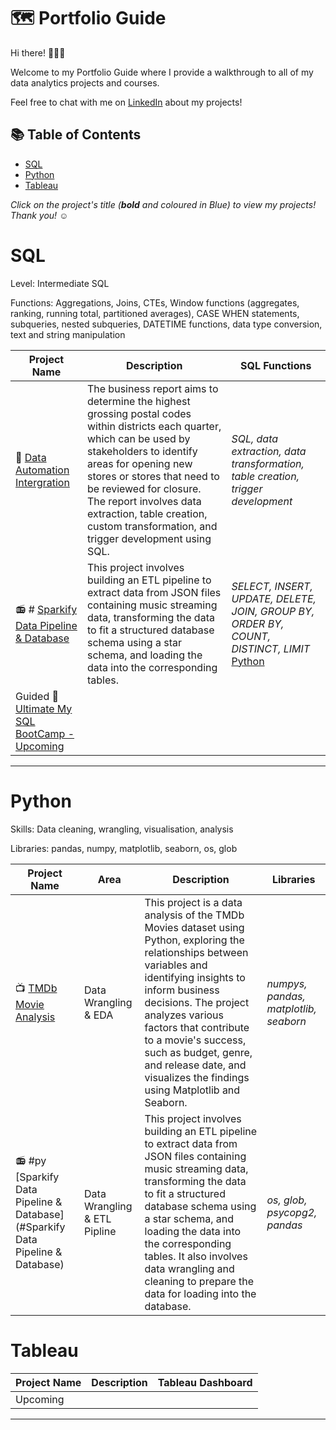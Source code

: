 # 🗺 Portfolio Guide

Hi there! 🙋🏻‍♀️

Welcome to my Portfolio Guide where I provide a walkthrough to all of my data analytics projects and courses.

Feel free to chat with me on [LinkedIn](https://www.linkedin.com/in/tonirstewart/) about my projects!

## 📚 Table of Contents
- [SQL](#sql)
- [Python](#python)
- [Tableau](#tableau)

_Click on the project's title (**bold** and coloured in Blue) to view my projects! Thank you! ☺️_

# SQL

Level: Intermediate SQL

Functions: Aggregations, Joins, CTEs, Window functions (aggregates, ranking, running total, partitioned averages), CASE WHEN statements, subqueries, nested subqueries, DATETIME functions, data type conversion, text and string manipulation

| Project Name | Description | SQL Functions |
|---|---|---|
| :vhs: [Data Automation Intergration](https://github.com/ToniRose92/D191-AUTOMATING-DATA-INTEGRATION) |The business report aims to determine the highest grossing postal codes within districts each quarter, which can be used by stakeholders to identify areas for opening new stores or stores that need to be reviewed for closure. The report involves data extraction, table creation, custom transformation, and trigger development using SQL. | _SQL, data extraction, data transformation, table creation, trigger development_ |  
| :radio: # [Sparkify Data Pipeline & Database](https://github.com/ToniRose92/Sparkify-Data-Pipline-Database)   |This project involves building an ETL pipeline to extract data from JSON files containing music streaming data, transforming the data to fit a structured database schema using a star schema, and loading the data into the corresponding tables.	  | _SELECT, INSERT, UPDATE, DELETE, JOIN, GROUP BY, ORDER BY, COUNT, DISTINCT, LIMIT_ [Python](#py)|
| Guided :iphone: [Ultimate My SQL BootCamp - Upcoming]()  |  |  | 


***

# Python

Skills: Data cleaning, wrangling, visualisation, analysis

Libraries: pandas, numpy, matplotlib, seaborn, os, glob

| Project Name | Area | Description | Libraries |    
|---|---|---|---|
| 📺 [TMDb Movie Analysis](https://github.com/ToniRose92/TMDb-Movies)|   Data Wrangling & EDA |This project is a data analysis of the TMDb Movies dataset using Python, exploring the relationships between variables and identifying insights to inform business decisions. The project analyzes various factors that contribute to a movie's success, such as budget, genre, and release date, and visualizes the findings using Matplotlib and Seaborn. | _numpys, pandas, matplotlib, seaborn_ |   
| :radio: #py [Sparkify Data Pipeline & Database](#Sparkify Data Pipeline & Database)	| Data Wrangling & ETL Pipline  |This project involves building an ETL pipeline to extract data from JSON files containing music streaming data, transforming the data to fit a structured database schema using a star schema, and loading the data into the corresponding tables. It also involves data wrangling and cleaning to prepare the data for loading into the database.  | _os, glob, psycopg2, pandas_


# Tableau

| Project Name | Description | Tableau Dashboard |
|---|---|---|
| Upcoming |  |  |


***


